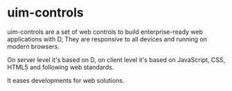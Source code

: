 # uim-controls

uim-controls are a set of web controls to build enterprise-ready web applications with D, They are responsive to all devices and running on modern browsers. 

On server level it's based on D, on client level it's based on JavaScript, CSS, HTML5 and following web standards. 

It eases developments for web solutions.
